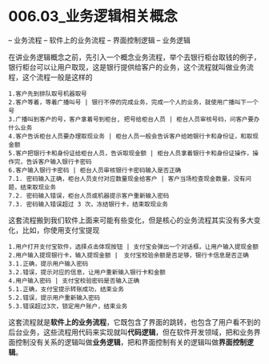 # 006.03_业务逻辑相关概念
– 业务流程
– 软件上的业务流程
– 界面控制逻辑
– 业务逻辑

在讲业务逻辑概念之前，先引入一个概念业务流程，举个去银行柜台取钱的例子，银行柜台可以让用户取现，这是银行提供给客户的业务，这个流程就叫做业务流程，这个流程一般是这样的

    1.客户先到排队取号机器取号
    2.客户等着，等着广播叫号 | 银行不停的完成业务，完成一个人的业务，就使用广播叫下一个号
    3.广播叫到客户的号，客户拿着号到柜台, 把号给柜台人员 | 柜台人员审核号码，问客户要办什么业务
    4.客户告诉柜台人员要办理取现业务 | 柜台人员一般会告诉客户给她银行卡和身份证，和取现金额
    5.客户把银行卡和身份证给柜台人员，告诉取现金额 | 柜台人员拿着银行卡和身份证操作，操作完，告诉客户输入银行卡密码
    6.客户输入银行卡密码 | 柜台人员审核银行卡密码输入是否正确
    7.1. 密码输入正确，柜台人员支付对应数量现金给客户 | 客户当场检查现金数量，没有问题，结束取现业务
    7.2. 密码输入错误，柜台人员或机器提示客户重新输入密码
    7.3. 密码输入错误超过 3 次，冻结银行卡，结束取现业务

这套流程搬到我们软件上面来可能有些变化，但是核心的业务流程其实没有多大变化，比如，你使用支付宝提现

    1.用户打开支付宝软件，选择点击体现按钮 | 支付宝会弹出一个对话框，让用户输入提现金额
    2.用户输入提现银行卡，输入提现金额 |　支付宝校验余额是否足够，银行卡信息是否正确
    3.1.正确，提示用户输入密码
    3.2.错误，提示对应的信息，让用户重新输入银行卡和金额
    4.用户输入密码 | 支付宝校验密码是否输入正确
    5.1.正确，支付宝提示转账成功，结束业务
    5.2.错误，提示用户重新输入密码
    5.3.错误超过3次，锁定用户账户，结束业务

这套流程就是**软件上的业务流程**，它既包含了界面的跳转，也包含了用户看不到的后台业务，这些流程用代码来实现就叫**代码逻辑**，但在软件开发领域，把和业务界面控制没有关系的逻辑叫做**业务逻辑**，把和界面控制有关的逻辑叫做**界面控制逻辑**。